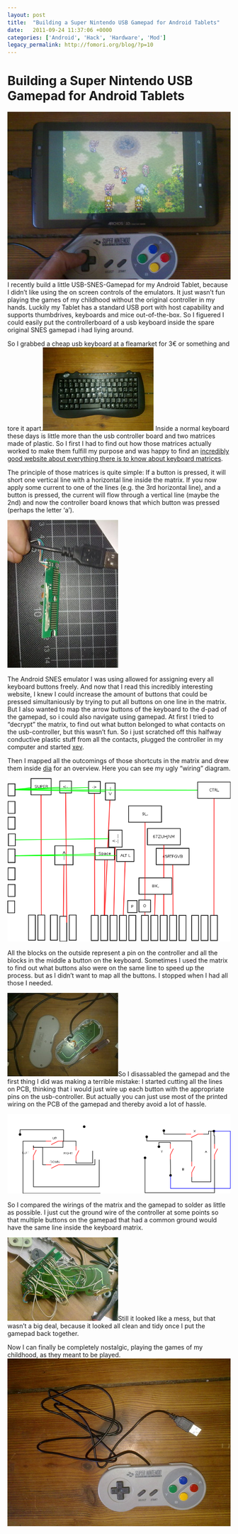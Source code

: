 ```yaml
---
layout: post
title:  "Building a Super Nintendo USB Gamepad for Android Tablets"
date:   2011-09-24 11:37:06 +0000
categories: ['Android', 'Hack', 'Hardware', 'Mod']
legacy_permalink: http://fomori.org/blog/?p=10
---
```



Building a Super Nintendo USB Gamepad for Android Tablets
=========================================================

[![](/assets/2011-09-24-Building_a_Super_Nintendo_USB_Gamepad_for_Android_Tablets/android-snes-usb-in-action.jpg)](/assets/2011-09-24-Building_a_Super_Nintendo_USB_Gamepad_for_Android_Tablets/android-snes-usb-in-action.jpg)I recently build a little USB-SNES-Gamepad for my Android Tablet, because I didn’t like using the on screen controls of the emulators. It just wasn’t fun playing the games of my childhood without the original controller in my hands. Luckily my Tablet has a standard USB port with host capability and supports thumbdrives, keyboards and mice out-of-the-box. So I figuered I could easily put the controllerboard of a usb keyboard inside the spare original SNES gamepad i had liying around.

So I grabbed a cheap usb keyboard at a fleamarket for 3€ or something and tore it apart.[![](/assets/2011-09-24-Building_a_Super_Nintendo_USB_Gamepad_for_Android_Tablets/snes-usb_android-7.jpg)](/assets/2011-09-24-Building_a_Super_Nintendo_USB_Gamepad_for_Android_Tablets/snes-usb_android-7.jpg) Inside a normal keyboard these days is little more than the usb controller board and two matrices made of plastic. So I first I had to find out how those matrices actually worked to make them fulfill my purpose and was happy to find an [incredibly good website about everything there is to know about keyboard matrices](http://www.dribin.org/dave/keyboard/one_html/ "Keyboard Matrix Help").

The principle of those matrices is quite simple: If a button is pressed, it will short one vertical line with a horizontal line inside the matrix. If you now apply some current to one of the lines (e.g. the 3rd horizontal line), and a button is pressed, the current will flow through a vertical line (maybe the 2nd) and now the controller board knows that which button was pressed (perhaps the letter ‘a’).

[![](/assets/2011-09-24-Building_a_Super_Nintendo_USB_Gamepad_for_Android_Tablets/snes-usb_android-1.jpg)](/assets/2011-09-24-Building_a_Super_Nintendo_USB_Gamepad_for_Android_Tablets/snes-usb_android-1.jpg)

The Android SNES emulator I was using allowed for assigning every all keyboard buttons freely. And now that I read this incredibly interesting website, I knew I could increase the amount of buttons that could be pressed simultaniously by trying to put all buttons on one line in the matrix. But I also wanted to map the arrow buttons of the keyboard to the d-pad of the gamepad, so i could also navigate using gamepad. At first I tried to “decrypt” the matrix, to find out what button belonged to what contacts on the usb-controller, but this wasn’t fun. So i just scratched off this halfway conductive plastic stuff from all the contacts, plugged the controller in my computer and started [xev](http://www.x.org/archive/X11R7.5/doc/man/man1/xev.1.html "xev").

Then I mapped all the outcomings of those shortcuts in the matrix and drew them inside [dia](http://projects.gnome.org/dia/ "Dia a drawing program") for an overview. Here you can see my ugly “wiring” diagram.

[![](/assets/2011-09-24-Building_a_Super_Nintendo_USB_Gamepad_for_Android_Tablets/keyboardmatrix.png)](/assets/2011-09-24-Building_a_Super_Nintendo_USB_Gamepad_for_Android_Tablets/keyboardmatrix.png)

All the blocks on the outside represent a pin on the controller and all the blocks in the middle a button on the keyboard. Sometimes I used the matrix to find out what buttons also were on the same line to speed up the process. but as I didn’t  want to map all the buttons. I stopped when I had all those I needed.

[![](/assets/2011-09-24-Building_a_Super_Nintendo_USB_Gamepad_for_Android_Tablets/snes-usb_android-2.jpg)](/assets/2011-09-24-Building_a_Super_Nintendo_USB_Gamepad_for_Android_Tablets/snes-usb_android-2.jpg)So I disassabled the gamepad and the first thing I did was making a terrible mistake: I started cutting all the lines on PCB, thinking that i would just wire up each button with the appropriate pins on the usb-controller. But actually you can just use most of the printed wiring on the PCB of the gamepad and thereby avoid a lot of hassle.

[![](/assets/2011-09-24-Building_a_Super_Nintendo_USB_Gamepad_for_Android_Tablets/snes_wiring.png)](/assets/2011-09-24-Building_a_Super_Nintendo_USB_Gamepad_for_Android_Tablets/snes_wiring.png)

So I compared the wirings of the matrix and the gamepad to solder as little as possible. I just cut the ground wire of the controller at some points so that multiple buttons on the gamepad that had a common ground would have the same line inside the keyboard matrix.

[![](/assets/2011-09-24-Building_a_Super_Nintendo_USB_Gamepad_for_Android_Tablets/snes-usb_android-5.jpg)](/assets/2011-09-24-Building_a_Super_Nintendo_USB_Gamepad_for_Android_Tablets/snes-usb_android-5.jpg)Still it looked like a mess, but that wasn’t a big deal, because it looked all clean and tidy once I put the gamepad back together.

 

 

 

Now I can finally be completely nostalgic, playing the games of my childhood, as they meant to be played.[![](/assets/2011-09-24-Building_a_Super_Nintendo_USB_Gamepad_for_Android_Tablets/snes_usb_android-8.jpg)](/assets/2011-09-24-Building_a_Super_Nintendo_USB_Gamepad_for_Android_Tablets/snes_usb_android-8.jpg)

 

  

	